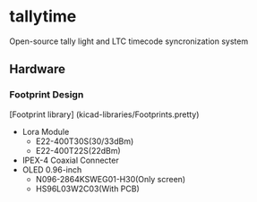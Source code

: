 # tallytime
Open-source tally light and LTC timecode syncronization system
## Hardware
### Footprint Design
[Footprint library] (kicad-libraries/Footprints.pretty)
- Lora Module 
    - E22-400T30S(30/33dBm) 
    - E22-400T22S(22dBm)
- IPEX-4 Coaxial Connecter
- OLED 0.96-inch
    - N096-2864KSWEG01-H30(Only screen)
    - HS96L03W2C03(With PCB)
